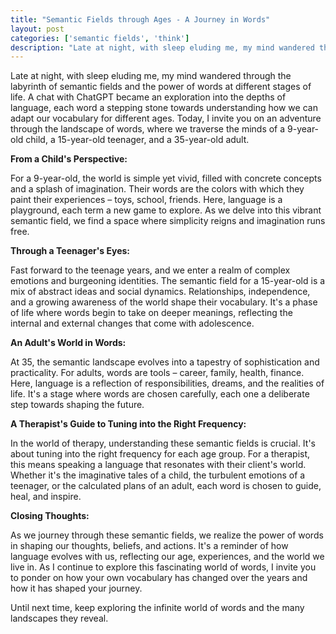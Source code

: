 ```yaml
---
title: "Semantic Fields through Ages - A Journey in Words"
layout: post
categories: ['semantic fields', 'think']
description: "Late at night, with sleep eluding me, my mind wandered through the labyrinth of semantic fields and the power of words at different stages of life. A chat wi..."
---
```

Late at night, with sleep eluding me, my mind wandered through the labyrinth of semantic fields and the power of words at different stages of life. A chat with ChatGPT became an exploration into the depths of language, each word a stepping stone towards understanding how we can adapt our vocabulary for different ages. Today, I invite you on an adventure through the landscape of words, where we traverse the minds of a 9-year-old child, a 15-year-old teenager, and a 35-year-old adult.

**From a Child's Perspective:**

For a 9-year-old, the world is simple yet vivid, filled with concrete concepts and a splash of imagination. Their words are the colors with which they paint their experiences – toys, school, friends. Here, language is a playground, each term a new game to explore. As we delve into this vibrant semantic field, we find a space where simplicity reigns and imagination runs free.

**Through a Teenager's Eyes:**

Fast forward to the teenage years, and we enter a realm of complex emotions and burgeoning identities. The semantic field for a 15-year-old is a mix of abstract ideas and social dynamics. Relationships, independence, and a growing awareness of the world shape their vocabulary. It's a phase of life where words begin to take on deeper meanings, reflecting the internal and external changes that come with adolescence.

**An Adult's World in Words:**

At 35, the semantic landscape evolves into a tapestry of sophistication and practicality. For adults, words are tools – career, family, health, finance. Here, language is a reflection of responsibilities, dreams, and the realities of life. It's a stage where words are chosen carefully, each one a deliberate step towards shaping the future.

**A Therapist's Guide to Tuning into the Right Frequency:**

In the world of therapy, understanding these semantic fields is crucial. It's about tuning into the right frequency for each age group. For a therapist, this means speaking a language that resonates with their client's world. Whether it's the imaginative tales of a child, the turbulent emotions of a teenager, or the calculated plans of an adult, each word is chosen to guide, heal, and inspire.

**Closing Thoughts:**

As we journey through these semantic fields, we realize the power of words in shaping our thoughts, beliefs, and actions. It's a reminder of how language evolves with us, reflecting our age, experiences, and the world we live in. As I continue to explore this fascinating world of words, I invite you to ponder on how your own vocabulary has changed over the years and how it has shaped your journey.

Until next time, keep exploring the infinite world of words and the many landscapes they reveal.
